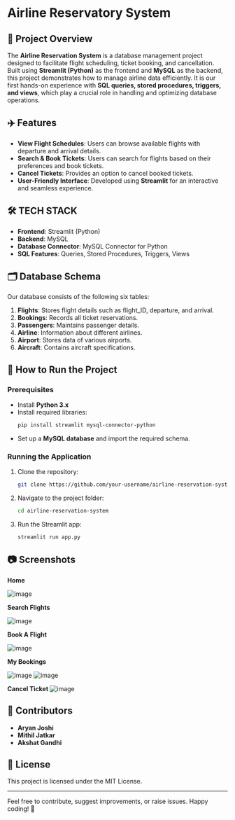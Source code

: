 # Airline Reservatory System

## 📌 Project Overview
The **Airline Reservation System** is a database management project designed to facilitate flight scheduling, ticket booking, and cancellation. Built using **Streamlit (Python)** as the frontend and **MySQL** as the backend, this project demonstrates how to manage airline data efficiently. It is our first hands-on experience with **SQL queries, stored procedures, triggers, and views**, which play a crucial role in handling and optimizing database operations.

## ✈️ Features
- **View Flight Schedules**: Users can browse available flights with departure and arrival details.
- **Search & Book Tickets**: Users can search for flights based on their preferences and book tickets.
- **Cancel Tickets**: Provides an option to cancel booked tickets.
- **User-Friendly Interface**: Developed using **Streamlit** for an interactive and seamless experience.

## 🛠️ TECH STACK
- **Frontend**: Streamlit (Python)
- **Backend**: MySQL
- **Database Connector**: MySQL Connector for Python
- **SQL Features**: Queries, Stored Procedures, Triggers, Views

## 🗂️ Database Schema
Our database consists of the following six tables:
1. **Flights**: Stores flight details such as flight_ID, departure, and arrival.
2. **Bookings**: Records all ticket reservations.
3. **Passengers**: Maintains passenger details.
4. **Airline**: Information about different airlines.
5. **Airport**: Stores data of various airports.
6. **Aircraft**: Contains aircraft specifications.

## 🚀 How to Run the Project
### Prerequisites
- Install **Python 3.x**
- Install required libraries:
  ```bash
  pip install streamlit mysql-connector-python
  ```
- Set up a **MySQL database** and import the required schema.

### Running the Application
1. Clone the repository:
   ```bash
   git clone https://github.com/your-username/airline-reservation-system.git
   ```
2. Navigate to the project folder:
   ```bash
   cd airline-reservation-system
   ```
3. Run the Streamlit app:
   ```bash
   streamlit run app.py
   ```

## 📷 Screenshots
**Home**

![image](https://github.com/user-attachments/assets/1fe49bb8-9f59-4c47-b30a-f1f21e86c129)

**Search Flights**

![image](https://github.com/user-attachments/assets/50031013-d34f-488c-bd90-3e89b9ec30c4)

**Book A Flight**

![image](https://github.com/user-attachments/assets/74b71918-eb13-440e-9c54-83de6bf1152f)

**My Bookings**

![image](https://github.com/user-attachments/assets/a8567082-ab53-4e09-b869-178f2d93ba23)
![image](https://github.com/user-attachments/assets/511eee10-0750-4ae4-8af8-221f0d527695)


**Cancel Ticket**
![image](https://github.com/user-attachments/assets/eea4d8bb-5ae9-49c5-930e-f99577b3f862)



## 🤝 Contributors
- **Aryan Joshi**
- **Mithil Jatkar**
- **Akshat Gandhi**

## 📜 License
This project is licensed under the MIT License.

---
Feel free to contribute, suggest improvements, or raise issues. Happy coding! 🚀


